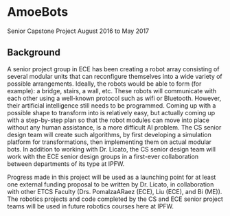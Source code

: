 # AmoeBots
Senior Capstone Project August 2016 to May 2017

## Background
A senior project group in ECE has been creating a robot array consisting of
several modular units that can reconfigure themselves into a wide variety of
possible arrangements. Ideally, the robots would be able to form (for
example): a bridge, stairs, a wall, etc. These robots will communicate with
each other using a well-known protocol such as wifi or Bluetooth.
However, their artificial intelligence still needs to be programmed. Coming up
with a possible shape to transform into is relatively easy, but actually coming
up with a step-by-step plan so that the robot modules can move into place
without any human assistance, is a more difficult AI problem. The CS senior
design team will create such algorithms, by first developing a simulation
platform for transformations, then implementing them on actual modular bots.
In addition to working with Dr. Licato, the CS senior design team will work
with the ECE senior design groups in a first-ever collaboration between
departments of its type at IPFW.

Progress made in this project will be used as a launching point for at least one
external funding proposal to be written by Dr. Licato, in collaboration with
other ETCS Faculty (Drs. PomalzaARaez (ECE), Liu (ECE), and Bi (ME)). The
robotics projects and code completed by the CS and ECE senior project teams
will be used in future robotics courses here at IPFW.